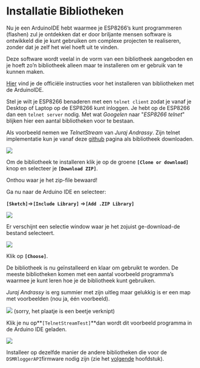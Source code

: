 # Installatie Bibliotheken

Nu je een ArduinoIDE hebt waarmee je ESP8266’s kunt programmeren \(flashen\) zul je ontdekken dat er door briljante mensen software is ontwikkeld die je kunt gebruiken om complexe projecten te realiseren, zonder dat je zelf het wiel hoeft uit te vinden.

Deze software wordt veelal in de vorm van een bibliotheek aangeboden en je hoeft zo’n bibliotheek alleen maar te installeren om er gebruik van te kunnen maken.

[Hier](https://www.arduino.cc/en/guide/libraries) vind je de officiële instructies voor het installeren van bibliotheken met de ArduinoIDE.

Stel je wilt je ESP8266 benaderen met een `telnet client` zodat je vanaf je Desktop of Laptop op de ESP8266 kunt inloggen. Je hebt op de ESP8266 dan een `telnet server` nodig. Met wat _Googelen_ naar "_ESP8266 telnet_" blijken hier een aantal bibliotheken voor te bestaan.

Als voorbeeld nemen we _TelnetStream_ van _Juraj Andrassy_. Zijn telnet implementatie kun je vanaf deze [github](https://github.com/jandrassy/TelnetStream/%20) pagina als bibliotheek downloaden.

![](https://mrwheel.github.io/DSMRloggerWS/img/DownloadTelnet.png)

Om de bibliotheek te installeren klik je op de groene **`[Clone or download]`** knop en selecteer je **`[Download ZIP]`**.

Onthou waar je het zip-file bewaard!

Ga nu naar de Arduino IDE en selecteer:

**`[Sketch]`**=&gt;**`[Include Library]`** =&gt;**`[Add .ZIP Library]`**

![](https://mrwheel.github.io/DSMRloggerWS/img/IDE_Add_Lib_Zip.png)

Er verschijnt een selectie window waar je het zojuist ge-download-de bestand selecteert.

![](https://mrwheel.github.io/DSMRloggerWS/img/IDE_Install_Lib_Zip.png)

Klik op **`[Choose]`**.

De bibliotheek is nu geïnstalleerd en klaar om gebruikt te worden. De meeste bibliotheken komen met een aantal voorbeeld programma’s waarmee je kunt leren hoe je de bibliotheek kunt gebruiken.

_Juraj Andrassy_ is erg summier met zijn uitleg maar gelukkig is er een map met voorbeelden \(nou ja, één voorbeeld\).

![](https://mrwheel.github.io/DSMRloggerWS/img/TelnetExample.png) \(sorry, het plaatje is een beetje verknipt\)

Klik je nu op**`[TelnetStreamTest]`**dan wordt dit voorbeeld programma in de Arduino IDE geladen.

![](https://mrwheel.github.io/DSMRloggerWS/img/TelnetTestProg.png)

Installeer op dezelfde manier de andere bibliotheken die voor de `DSMRloggerAPI`firmware nodig zijn \(zie het [volgende](../firmware/benodigde-bibliotheken.md) hoofdstuk\).

